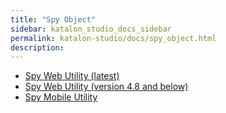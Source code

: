 ```yaml
---
title: "Spy Object" 
sidebar: katalon_studio_docs_sidebar
permalink: katalon-studio/docs/spy_object.html 
description: 
---
```

*   [Spy Web Utility (latest)](/pages/viewpage.action?pageId=5117668)
*   [Spy Web Utility (version 4.8 and below)](/pages/viewpage.action?pageId=5111951)
*   [Spy Mobile Utility](/display/KD/Spy+Mobile+Utility)
